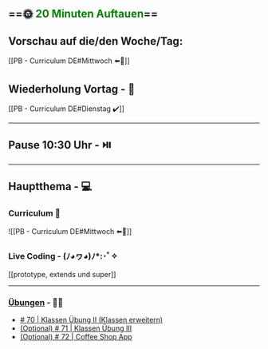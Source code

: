 ## ==🌞 <font style="color:green">20 Minuten Auftauen</font>==

## Vorschau auf die/den Woche/Tag:

[[PB - Curriculum DE#Mittwoch ⬅️👀]]

## Wiederholung Vortag  - 📖

[[PB - Curriculum DE#Dienstag ✔️]]

---

## Pause 10:30 Uhr - ⏯️

---

## Hauptthema - 💻

### Curriculum 📝

![[PB - Curriculum DE#Mittwoch ⬅️👀]]


### Live Coding -  (ﾉ◕ヮ◕)ﾉ*:･ﾟ✧

[[prototype, extends und super]]

---

### [Übungen](https://classroom.github.com/classrooms/113973596-fbw-wd-22-d07-ubungsaufgaben) - 🏋️‍♂️

-   [# 70 | Klassen Übung II (Klassen erweitern)](https://github.com/DigitalCareerInstitute/PB-Classes-Exc-2/blob/main/README_DE.md)
-   [(Optional) # 71 | Klassen Übung III](https://github.com/DigitalCareerInstitute/PB-datastructure-classes/tree/main)
-   [(Optional) # 72 | Coffee Shop App](https://github.com/DigitalCareerInstitute/PB-Classes-CoffeeShop-App)
